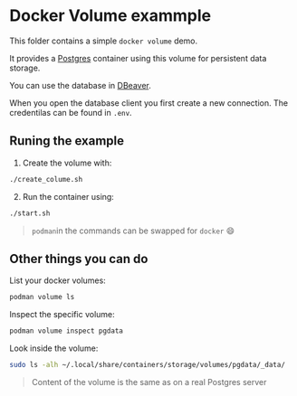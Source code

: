 # Docker Volume exammple

This folder contains a simple `docker volume` demo.

It provides a [Postgres](https://www.postgresql.org/) container using this volume for persistent data storage.

You can use the database in [DBeaver](https://dbeaver.io/).

When you open the database client you first create a new connection. The credentilas can be found in `.env`.

## Runing the example

1. Create the volume with:

```bash
./create_colume.sh
```

2. Run the container using:

```bash
./start.sh
```

> `podman`in the commands can be swapped for `docker` :smile:

## Other things you can do

List your docker volumes:

```bash
podman volume ls
```

Inspect the specific volume:

```bash
podman volume inspect pgdata
```

Look inside the volume:


```bash
sudo ls -alh ~/.local/share/containers/storage/volumes/pgdata/_data/
```

> Content of the volume is the same as on a real Postgres server
